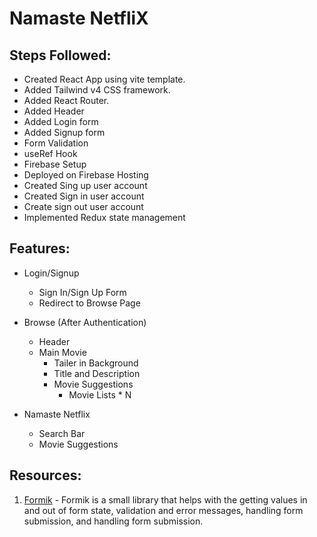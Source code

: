 # Namaste NetfliX


## Steps Followed:
- Created React App using vite template.
- Added Tailwind v4 CSS framework.
- Added React Router.
- Added Header
- Added Login form
- Added Signup form
- Form Validation
- useRef Hook
- Firebase Setup 
- Deployed on Firebase Hosting
- Created Sing up user account
- Created Sign in user account
- Create sign out user account
- Implemented Redux state management


## Features:
- Login/Signup
    - Sign In/Sign Up Form  
    - Redirect to Browse Page
- Browse (After Authentication)
    - Header
    - Main Movie
        - Tailer in Background
        - Title and Description
        - Movie Suggestions
            - Movie Lists * N

- Namaste Netflix
    - Search Bar    
    - Movie Suggestions


## Resources:
1. [Formik](https://formik.org/docs/overview) -  Formik is a small library that helps with the getting values in and out of form state, validation and error messages, handling form submission, and handling form submission.